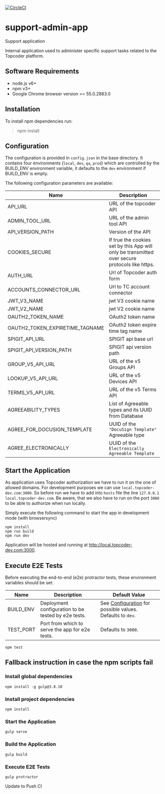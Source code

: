 [![CircleCI](https://circleci.com/gh/topcoder-platform/admin-app.svg?style=svg)](https://circleci.com/gh/topcoder-platform/admin-app)
# support-admin-app
Support application

Internal application used to administer specific support tasks related to the Topcoder platform.

## Software Requirements

- node.js v6+
- npm v3+
- Google Chrome browser version >= 55.0.2883.0

## Installation

To install npm  dependencies run:

> npm install

## Configuration

The configuration is provided in `config.json` in the base directory.
It contains four environments (`local`, `dev`, `qa`, `prod`) which are controlled by the BUILD_ENV environment variable,
it defaults to the `dev` environment if BUILD_ENV is empty.

The following configuration parameters are available:

| Name                     | Description                     |
|--------------------------|---------------------------------|
| API_URL                  | URL of the topcoder API         |
| ADMIN_TOOL_URL           | URL of the admin tool API       |
| API_VERSION_PATH         | Version of the API              |
| COOKIES_SECURE           | If true the cookies set by this App will only be transmitted over secure  protocols like https. |
| AUTH_URL                 | Url of Topcoder auth form       |
| ACCOUNTS_CONNECTOR_URL   | Url to TC account connector     |
| JWT_V3_NAME              | jwt V3 cookie name              |
| JWT_V2_NAME              | jwt V2 cookie name              |
| OAUTH2_TOKEN_NAME              | OAuth2 token name              |
| OAUTH2_TOKEN_EXPIRETIME_TAGNAME           | OAuth2 token expire time tag name           |
| SPIGIT_API_URL             | SPIGIT api base url       |
| SPIGIT_API_VERSION_PATH            | SPIGIT api version path     |
| GROUP_V5_API_URL            | URL of the v5 Groups API      |
| LOOKUP_V5_API_URL            | URL of the v5 Devices API      |
| TERMS_V5_API_URL            | URL of the v5 Terms API      |
| AGREEABILITY_TYPES            | List of Agreeable types and its UUID from Database     |
| AGREE_FOR_DOCUSIGN_TEMPLATE            | UUID of the `"DocuSign Template"` Agreeable type      |
| AGREE_ELECTRONICALLY | UUID of the `Electronically Agreeable Template`   |


## Start the Application

As application uses Topcoder authorization we have to run it on the one of allowed domains. For development purposes we can use `local.topcoder-dev.com:3000`. So before run we have to add into `hosts` file the line `127.0.0.1 local.topcoder-dev.com`. Be aware, that we also have to run on the port `3000` to be able to authorize when run locally.

Simply execute the following command to start the app in development mode (with browsersync)
```
npm install
npm run build
npm run dev
```
Application will be hosted and running at http://local.topcoder-dev.com:3000.

## Execute E2E Tests

Before executing the end-to-end (e2e) protractor tests, these environment variables should be set:

| Name | Description | Default Value |
| --- | --- | --- |
| BUILD_ENV | Deployment configuration to be tested by e2e tests. | See [Configuration](#configuration) for possible values. Defaults to `dev`. |
| TEST_PORT | Port from which to serve the app for e2e tests. | Defaults to `3000`. |

```npm test```

## Fallback instruction in case the npm scripts fail

### Install global dependencies

```npm install -g gulp@3.8.10```

### Install project dependencies

```
npm install
```

### Start the Application

```gulp serve```

### Build the Application

```gulp build```

### Execute E2E Tests

```gulp protractor```


Update to Push CI